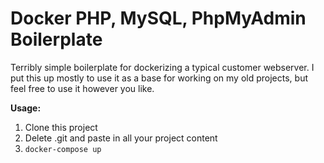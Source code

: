 # Docker PHP, MySQL, PhpMyAdmin Boilerplate
Terribly simple boilerplate for dockerizing a typical customer webserver. I put this up mostly to use it as a base for working on my old projects, but feel free to use it however you like.

**Usage:**   
1. Clone this project    
2. Delete .git and paste in all your project content    
3. `docker-compose up`     

